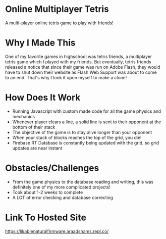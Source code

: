 # Online Multiplayer Tetris
A multi-player online tetris game to play with friends!


# Why I Made This
One of my favorite games in highschool was tetris friends, a multiplayer tetris game which I played with my friends. But eventually, tetris friends released a notice that since their game was run on Adobe Flash, they would have to shut down their website as Flash Web Support was about to come to an end. That's why I took it upon myself to make a clone!


# How Does It Work
- Running Javascript with custom made code for all the game physics and mechanics
- Whenever player clears a line, a solid line is sent to their opponent at the bottom of their stack
- The objective of the game is to stay alive longer than your opponent
- When your stack of blocks reaches the top of the grid, you die!
- Firebase RT Database is constantly being updated with the grid, so grid updates are near instant


# Obstacles/Challenges
- From the game physics to the database reading and writing, this was definitely one of my more complicated projects!
- Took about 1-2 weeks to complete
- A LOT of error checking and database correcting


# Link To Hosted Site
https://likablenaturalfirmware.araadshams.repl.co/

